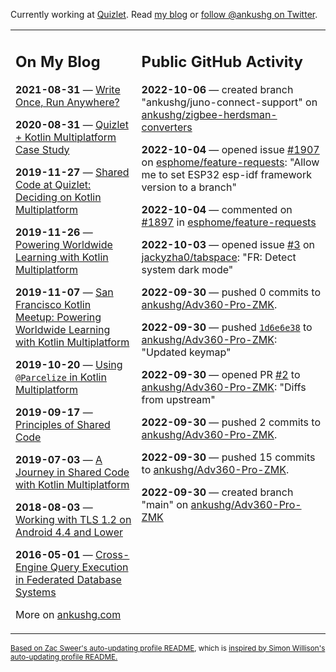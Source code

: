 Currently working at [Quizlet](https://quizlet.com/). Read [my blog](https://ankushg.com/) or [follow @ankushg on Twitter](https://twitter.com/ankushg).

<table><tr><td valign="top" width="40%">

## On My Blog
<!-- blog starts -->
**2021-08-31** — [Write Once, Run Anywhere?](https://ankushg.com/posts/write-once-run-anywhere-increment/)

**2020-08-31** — [Quizlet + Kotlin Multiplatform Case Study](https://ankushg.com/posts/quizlet-kotlin-multiplatform-case-study/)

**2019-11-27** — [Shared Code at Quizlet: Deciding on Kotlin Multiplatform](https://ankushg.com/posts/shared-code-kotlin-multiplatform/)

**2019-11-26** — [Powering Worldwide Learning with Kotlin Multiplatform](https://ankushg.com/speaking/droidcon-sf-2019)

**2019-11-07** — [San Francisco Kotlin Meetup: Powering Worldwide Learning with Kotlin Multiplatform](https://ankushg.com/speaking/sf-kotlin-meetup-2019)

**2019-10-20** — [Using `@Parcelize` in Kotlin Multiplatform](https://ankushg.com/posts/multiplatform-parcelize/)

**2019-09-17** — [Principles of Shared Code](https://ankushg.com/speaking/denver-startup-week-2019)

**2019-07-03** — [A Journey in Shared Code with Kotlin Multiplatform](https://ankushg.com/speaking/droidcon-berlin-2019)

**2018-08-03** — [Working with TLS 1.2 on Android 4.4 and Lower](https://ankushg.com/posts/tls-1.2-on-android/)

**2016-05-01** — [Cross-Engine Query Execution in Federated Database Systems](https://ankushg.com/projects/thesis)
<!-- blog ends -->
More on [ankushg.com](https://ankushg.com/)
</td><td valign="top" width="60%">

## Public GitHub Activity
<!-- githubActivity starts -->
**2022-10-06** — created branch "ankushg/juno-connect-support" on [ankushg/zigbee-herdsman-converters](https://api.github.com/repos/ankushg/zigbee-herdsman-converters)

**2022-10-04** — opened issue [#1907](https://github.com/esphome/feature-requests/issues/1907) on [esphome/feature-requests](https://api.github.com/repos/esphome/feature-requests): "Allow me to set ESP32 esp-idf framework version to a branch"

**2022-10-04** — commented on [#1897](https://github.com/esphome/feature-requests/issues/1897#issuecomment-1266525403) in [esphome/feature-requests](https://api.github.com/repos/esphome/feature-requests)

**2022-10-03** — opened issue [#3](https://github.com/jackyzha0/tabspace/issues/3) on [jackyzha0/tabspace](https://api.github.com/repos/jackyzha0/tabspace): "FR: Detect system dark mode"

**2022-09-30** — pushed 0 commits to [ankushg/Adv360-Pro-ZMK](https://api.github.com/repos/ankushg/Adv360-Pro-ZMK).

**2022-09-30** — pushed [`1d6e6e38`](https://github.com/ankushg/Adv360-Pro-ZMK/commit/1d6e6e388bbcba7f6e0b484fde296a62b9c68703) to [ankushg/Adv360-Pro-ZMK](https://api.github.com/repos/ankushg/Adv360-Pro-ZMK): "Updated keymap"

**2022-09-30** — opened PR [#2](https://github.com/ankushg/Adv360-Pro-ZMK/pull/2) to [ankushg/Adv360-Pro-ZMK](https://api.github.com/repos/ankushg/Adv360-Pro-ZMK): "Diffs from upstream"

**2022-09-30** — pushed 2 commits to [ankushg/Adv360-Pro-ZMK](https://api.github.com/repos/ankushg/Adv360-Pro-ZMK).

**2022-09-30** — pushed 15 commits to [ankushg/Adv360-Pro-ZMK](https://api.github.com/repos/ankushg/Adv360-Pro-ZMK).

**2022-09-30** — created branch "main" on [ankushg/Adv360-Pro-ZMK](https://api.github.com/repos/ankushg/Adv360-Pro-ZMK)
<!-- githubActivity ends -->
</td></tr></table>

<sub><a href="https://github.com/ZacSweers/ZacSweers">Based on Zac Sweer's auto-updating profile README</a>, which is <a href="https://simonwillison.net/2020/Jul/10/self-updating-profile-readme/">inspired by Simon Willison's auto-updating profile README.</a></sub>